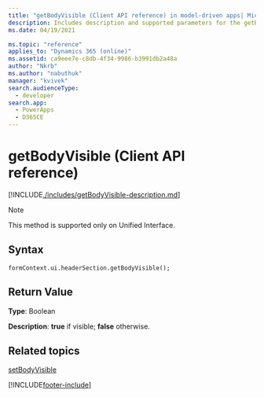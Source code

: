 ```yaml
---
title: "getBodyVisible (Client API reference) in model-driven apps| MicrosoftDocs"
description: Includes description and supported parameters for the getBodyVisible method.
ms.date: 04/19/2021

ms.topic: "reference"
applies_to: "Dynamics 365 (online)"
ms.assetid: ca9eee7e-c8db-4f34-9986-b3991db2a48a
author: "Nkrb"
ms.author: "nabuthuk"
manager: "kvivek"
search.audienceType: 
  - developer
search.app: 
  - PowerApps
  - D365CE
---
```


# getBodyVisible (Client API reference)

[!INCLUDE[./includes/getBodyVisible-description.md](./includes/getBodyVisible-description.md)]

> [!NOTE]
> This method is supported only on Unified Interface.

## Syntax

`formContext.ui.headerSection.getBodyVisible();`

## Return Value

**Type**: Boolean

**Description**: **true** if visible; **false** otherwise.

## Related topics

[setBodyVisible](setBodyVisible.md)

[!INCLUDE[footer-include](../../../../../includes/footer-banner.md)]